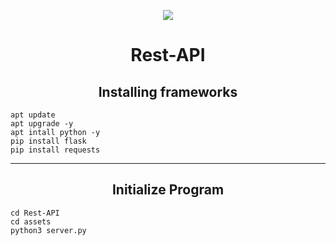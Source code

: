 <p align='center'><img src='https://raw.githubusercontent.com/MicaelliMedeiros/micaellimedeiros/master/image/computer-illustration.png'></p>

<h1 align='center'>Rest-API</h1>
<div>
    <p align='center'>
        <h2 align='center'>
            Installing frameworks
        </h2>
    </p>
</div>

```
apt update
apt upgrade -y
apt intall python -y
pip install flask
pip install requests
```
<hr>
<div>
    <p align='center'>
        <h2 align='center'>
            Initialize Program
        </h2>
    </p>
</div>

```
cd Rest-API
cd assets
python3 server.py
```

